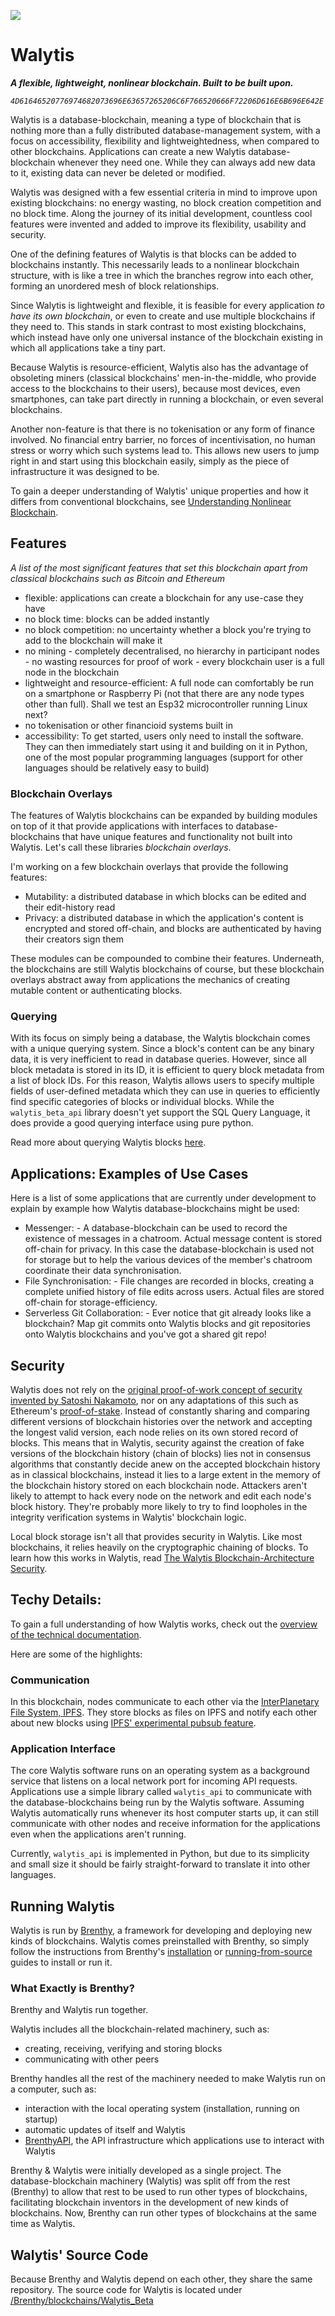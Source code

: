 ![](../../../Graphics/WalytisIcon.svg)

# Walytis

**_A flexible, lightweight, nonlinear blockchain. Built to be built upon._**

_`4D61646520776974682073696E63657265206C6F766520666F72206D616E6B696E642E`_

Walytis is a database-blockchain, meaning a type of blockchain that is nothing more than a fully distributed database-management system, with a focus on accessibility, flexibility and lightweightedness, when compared to other blockchains.
Applications can create a new Walytis database-blockchain whenever they need one.
While they can always add new data to it, existing data can never be deleted or modified.

Walytis was designed with a few essential criteria in mind to improve upon existing blockchains: no energy wasting, no block creation competition and no block time.
Along the journey of its initial development, countless cool features were invented and added to improve its flexibility, usability and security.

One of the defining features of Walytis is that blocks can be added to blockchains instantly.
This necessarily leads to a nonlinear blockchain structure, with is like a tree in which the branches regrow into each other, forming an unordered mesh of block relationships.

Since Walytis is lightweight and flexible, it is feasible for every application _to have its own blockchain_, or even to create and use multiple blockchains if they need to.
This stands in stark contrast to most existing blockchains, which instead have only one universal instance of the blockchain existing in which all applications take a tiny part.

Because Walytis is resource-efficient, Walytis also has the advantage of obsoleting miners (classical blockchains' men-in-the-middle, who provide access to the blockchains to their users), because most devices, even smartphones, can take part directly in running a blockchain, or even several blockchains.

Another non-feature is that there is no tokenisation or any form of finance involved.
No financial entry barrier, no forces of incentivisation, no human stress or worry which such systems lead to.
This allows new users to jump right in and start using this blockchain easily, simply as the piece of infrastructure it was designed to be.

To gain a deeper understanding of Walytis' unique properties and how it differs from conventional blockchains, see [Understanding Nonlinear Blockchain](./UnderstandingNonlinearBlockchain.md).

## Features

_A list of the most significant features that set this blockchain apart from classical blockchains such as Bitcoin and Ethereum_

- flexible: applications can create a blockchain for any use-case they have
- no block time: blocks can be added instantly
- no block competition: no uncertainty whether a block you're trying to add to the blockchain will make it
- no mining - completely decentralised, no hierarchy in participant nodes - no wasting resources for proof of work - every blockchain user is a full node in the blockchain
- lightweight and resource-efficient: A full node can comfortably be run on a smartphone or Raspberry Pi (not that there are any node types other than full). Shall we test an Esp32 microcontroller running Linux next?
- no tokenisation or other financioid systems built in
- accessibility: To get started, users only need to install the software. They can then immediately start using it and building on it in Python, one of the most popular programming languages (support for other languages should be relatively easy to build)

### Blockchain Overlays

The features of Walytis blockchains can be expanded by building modules on top of it that provide applications with interfaces to database-blockchains that have unique features and functionality not built into Walytis.
Let's call these libraries _blockchain overlays_.

I'm working on a few blockchain overlays that provide the following features:

- Mutability: a distributed database in which blocks can be edited and their edit-history read
- Privacy: a distributed database in which the application's content is encrypted and stored off-chain, and blocks are authenticated by having their creators sign them

These modules can be compounded to combine their features.
Underneath, the blockchains are still Walytis blockchains of course, but these blockchain overlays abstract away from applications the mechanics of creating mutable content or authenticating blocks.

### Querying

With its focus on simply being a database, the Walytis blockchain comes with a unique querying system.
Since a block's content can be any binary data, it is very inefficient to read in database queries.
However, since all block metadata is stored in its ID, it is efficient to query block metadata from a list of block IDs.
For this reason, Walytis allows users to specify multiple fields of user-defined metadata which they can use in queries to efficiently find specific categories of blocks or individual blocks.
While the `walytis_beta_api` library doesn't yet support the SQL Query Language, it does provide a good querying interface using pure python.

Read more about querying Walytis blocks [here](/Documentation/Walytis/Tutorials/5-QueryingBlocks.md).

## Applications: Examples of Use Cases

Here is a list of some applications that are currently under development to explain by example how Walytis database-blockchains might be used:

- Messenger: - A database-blockchain can be used to record the existence of messages in a chatroom. Actual message content is stored off-chain for privacy. In this case the database-blockchain is used not for storage but to help the various devices of the member's chatroom coordinate their data synchronisation.
- File Synchronisation: - File changes are recorded in blocks, creating a complete unified history of file edits across users. Actual files are stored off-chain for storage-efficiency.
- Serverless Git Collaboration: - Ever notice that git already looks like a blockchain? Map git commits onto Walytis blocks and git repositories onto Walytis blockchains and you've got a shared git repo!

## Security

Walytis does not rely on the [original proof-of-work concept of security invented by Satoshi Nakamoto](https://bitcoin.org/bitcoin.pdf), nor on any adaptations of this such as Ethereum's [proof-of-stake](https://ethereum.org/en/developers/docs/consensus-mechanisms/pos/).
Instead of constantly sharing and comparing different versions of blockchain histories over the network and accepting the longest valid version, each node relies on its own stored record of blocks.
This means that in Walytis, security against the creation of fake versions of the blockchain history (chain of blocks) lies not in consensus algorithms that constantly decide anew on the accepted blockchain history as in classical blockchains, instead it lies to a large extent in the memory of the blockchain history stored on each blockchain node.
Attackers aren't likely to attempt to hack every node on the network and edit each node's block history.
They're probably more likely to try to find loopholes in the integrity verification systems in Walytis' blockchain logic.

Local block storage isn't all that provides security in Walytis.
Like most blockchains, it relies heavily on the cryptographic chaining of blocks.
To learn how this works in Walytis, read [The Walytis Blockchain-Architecture Security](/Documentation/Walytis/Technical/WalytisBlockchainSecurity.md).

## Techy Details:

To gain a full understanding of how Walytis works, check out the [overview of the technical documentation](../../DocsOverview.md#brenthy---technical).

Here are some of the highlights:

### Communication

In this blockchain, nodes communicate to each other via the [InterPlanetary File System, IPFS](https://ipfs.tech).
They store blocks as files on IPFS and notify each other about new blocks using [IPFS' experimental pubsub feature](https://blog.ipfs.tech/25-pubsub/).

### Application Interface

The core Walytis software runs on an operating system as a background service that listens on a local network port for incoming API requests.
Applications use a simple library called `walytis_api` to communicate with the database-blockchains being run by the Walytis software.
Assuming Walytis automatically runs whenever its host computer starts up, it can still communicate with other nodes and receive information for the applications even when the applications aren't running.

Currently, `walytis_api` is implemented in Python, but due to its simplicity and small size it should be fairly straight-forward to translate it into other languages.

## Running Walytis

Walytis is run by [Brenthy](/Documentation/Brenthy/Meaning/IntroductionToBrenthy.md), a framework for developing and deploying new kinds of blockchains.
Walytis comes preinstalled with Brenthy, so simply follow the instructions from Brenthy's [installation](/Documentation/Brenthy/User/InstallingBrenthy.md) or [running-from-source](../../Brenthy/User/RunningFromSource.md) guides to install or run it.

### What Exactly is Brenthy?

Brenthy and Walytis run together.

Walytis includes all the blockchain-related machinery, such as:

- creating, receiving, verifying and storing blocks
- communicating with other peers

Brenthy handles all the rest of the machinery needed to make Walytis run on a computer, such as:

- interaction with the local operating system (installation, running on startup)
- automatic updates of itself and Walytis
- [BrenthyAPI](/Documentation/Brenthy/Technical/BrenthyAPI.md), the API infrastructure which applications use to interact with Walytis

Brenthy & Walytis were initially developed as a single project.
The database-blockchain machinery (Walytis) was split off from the rest (Brenthy) to allow that rest to be used to run other types of blockchains, facilitating blockchain inventors in the development of new kinds of blockchains.
Now, Brenthy can run other types of blockchains at the same time as Walytis.

## Walytis' Source Code

Because Brenthy and Walytis depend on each other, they share the same repository.
The source code for Walytis is located under [/Brenthy/blockchains/Walytis_Beta](/Brenthy/blockchains/Walytis_Beta/ReadMe.md)
